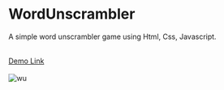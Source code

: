 # WordUnscrambler
A simple word unscrambler game using Html, Css, Javascript. <br><br>

<a href="https://jo-erl.github.io/WordUnscrambler/">Demo Link</a><br><br>
![wu](https://github.com/Jo-erl/WordUnscrambler/assets/133300552/1975bc94-247f-4693-a363-d44a5e890930)
